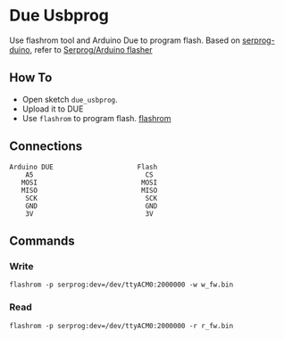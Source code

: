 # Due Usbprog

Use flashrom tool and Arduino Due to program flash. Based on [serprog-duino](https://gitorious.org/gnutoo-personal-arduino-projects/serprog-duino/source/8856a3ad962b16383ace64d6d977bae34c56af0b:), refer to [Serprog/Arduino flasher](http://www.flashrom.org/Serprog/Arduino_flasher)

## How To

+ Open sketch `due_usbprog`.
+ Upload it to DUE
+ Use `flashrom` to program flash. [flashrom](http://flashrom)

## Connections

	Arduino DUE						Flash
		A5							  CS
	   MOSI						 	 MOSI
	   MISO                          MISO
	    SCK 						  SCK
	 	GND 						  GND
	 	3V 							  3V

## Commands

### Write

	flashrom -p serprog:dev=/dev/ttyACM0:2000000 -w w_fw.bin

### Read
	
	flashrom -p serprog:dev=/dev/ttyACM0:2000000 -r r_fw.bin

